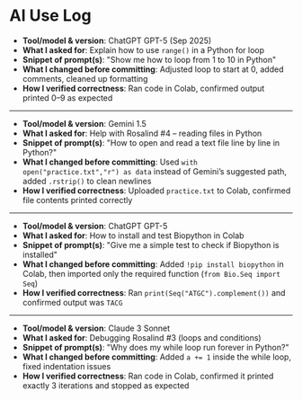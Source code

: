 # AI Use Log

- **Tool/model & version**: ChatGPT GPT-5 (Sep 2025)  
- **What I asked for**: Explain how to use `range()` in a Python for loop  
- **Snippet of prompt(s)**: "Show me how to loop from 1 to 10 in Python"  
- **What I changed before committing**: Adjusted loop to start at 0, added comments, cleaned up formatting  
- **How I verified correctness**: Ran code in Colab, confirmed output printed 0–9 as expected  

---

- **Tool/model & version**: Gemini 1.5  
- **What I asked for**: Help with Rosalind #4 – reading files in Python  
- **Snippet of prompt(s)**: "How to open and read a text file line by line in Python?"  
- **What I changed before committing**: Used `with open("practice.txt","r") as data` instead of Gemini’s suggested path, added `.rstrip()` to clean newlines  
- **How I verified correctness**: Uploaded `practice.txt` to Colab, confirmed file contents printed correctly  

---

- **Tool/model & version**: ChatGPT GPT-5  
- **What I asked for**: How to install and test Biopython in Colab  
- **Snippet of prompt(s)**: "Give me a simple test to check if Biopython is installed"  
- **What I changed before committing**: Added `!pip install biopython` in Colab, then imported only the required function (`from Bio.Seq import Seq`)  
- **How I verified correctness**: Ran `print(Seq("ATGC").complement())` and confirmed output was `TACG`  

---

- **Tool/model & version**: Claude 3 Sonnet  
- **What I asked for**: Debugging Rosalind #3 (loops and conditions)  
- **Snippet of prompt(s)**: "Why does my while loop run forever in Python?"  
- **What I changed before committing**: Added `a += 1` inside the while loop, fixed indentation issues  
- **How I verified correctness**: Ran code in Colab, confirmed it printed exactly 3 iterations and stopped as expected  

